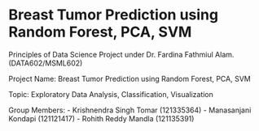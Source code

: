 # Breast Tumor Prediction using Random Forest, PCA, SVM
Principles of Data Science Project under Dr. Fardina Fathmiul Alam. (DATA602/MSML602)

Project Name: Breast Tumor Prediction using Random Forest, PCA, SVM

Topic: Exploratory Data Analysis, Classification, Visualization

Group Members: 
      - Krishnendra Singh Tomar (121335364)
      - Manasanjani Kondapi (121121417) 
      - Rohith Reddy Mandla (121135391) 
